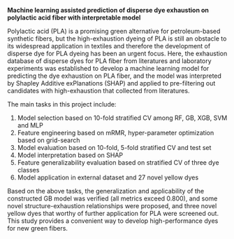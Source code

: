 **Machine learning assisted prediction of disperse dye exhaustion on polylactic acid fiber with interpretable model**

Polylactic acid (PLA) is a promising green alternative for petroleum-based synthetic fibers, but the high-exhaustion dyeing of PLA is still an obstacle to its widespread application in textiles and therefore the development of disperse dye for PLA dyeing has been an urgent focus. Here, the exhaustion database of disperse dyes for PLA fiber from literatures and laboratory experiments was established to develop a machine learning model for predicting the dye exhaustion on PLA fiber, and the model was interpreted by Shapley Additive exPlanations (SHAP) and applied to pre-filtering out candidates with high-exhaustion that collected from literatures. 

The main tasks in this project include:
1. Model selection based on 10-fold stratified CV among RF, GB, XGB, SVM and MLP
2. Feature engineering based on mRMR, hyper-parameter optimization based on grid-search
3. Model evaluation based on 10-fold, 5-fold stratified CV and test set
4. Model interpretation based on SHAP
5. Feature generalizability evaluation based on stratified CV of three dye classes
6. Model application in external dataset and 27 novel yellow dyes

Based on the above tasks, the generalization and applicability of the constructed GB model was verified (all metrics exceed 0.800), and some novel structure-exhaustion relationships were proposed, and three novel yellow dyes that worthy of further application for PLA were screened out. This study provides a convenient way to develop high-performance dyes for new green fibers.
